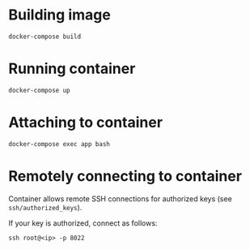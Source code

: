 # Building image

    docker-compose build

# Running container

    docker-compose up

# Attaching to container

    docker-compose exec app bash

# Remotely connecting to container

Container allows remote SSH connections for authorized keys (see `ssh/authorized_keys`).

If your key is authorized, connect as follows:

    ssh root@<ip> -p 8022
